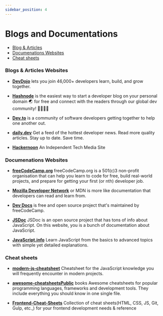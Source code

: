 ```yaml
---
sidebar_position: 4
---
```


# Blogs and Documentations

- [Blog & Articles](#blogs--articles-websites)
- [Documenations Websites](/)
- [Cheat sheets](/)


### Blogs & Articles Websites

- [**DevDojo**](https://devdojo.com/) lets you join 46,000+ developers learn, build, and grow together.

- [**Hashnode**](https://hashnode.com/@RAHULISM/joinme) is the easiest way to start a developer blog on your personal domain 🌏 for free and connect with the readers through our global dev community! 👩‍💻👨‍💻

- [**Dev.to**](https://dev.to/) is a community of software developers getting together to help one another out.

- [**daily.dev**](https://daily.dev/) Get a feed of the hottest developer news. Read more quality articles. Stay up to date. Save time.

- [**Hackernoon**](https://hackernoon.com/) An Independent Tech Media Site

### Documenations Websites

- [**freeCodeCamp.org**](https://www.freecodecamp.org/) freeCodeCamp.org is a 501(c)3 non-profit organisation that can help you learn to code for free, build real-world projects, and prepare for getting your first (or nth) developer job.

- [**Mozilla Developer Network**](https://developer.mozilla.org/) or MDN is more like documentation that developers can read and learn from.

- [**Dev Docs**](https://devdocs.io/) is free and open source project that's maintained by freeCodeCamp.

- [**JSDoc**](https://jsdoc.app/) JSDoc is an open source project that has tons of info about JavaScript. On this website, you is a bunch of documentation about JavaScript.

- [**JavaScript.info**](https://javascript.info/) Learn JavaScript from the basics to advanced topics with simple yet detailed explanations.

### Cheat sheets

- [**modern-js-cheatsheet**](https://github.com/mbeaudru/modern-js-cheatsheet) Cheatsheet for the JavaScript knowledge you will frequently encounter in modern projects.

- [**awesome-cheatsheetsPublic**](https://github.com/LeCoupa/awesome-cheatsheets) books Awesome cheatsheets for popular programming languages, frameworks and development tools. They include everything you should know in one single file.


- [**Frontend-Cheat-Sheets**](https://github.com/logeshpaul/Frontend-Cheat-Sheets) Collection of cheat sheets(HTML, CSS, JS, Git, Gulp, etc.,) for your frontend development needs & reference


